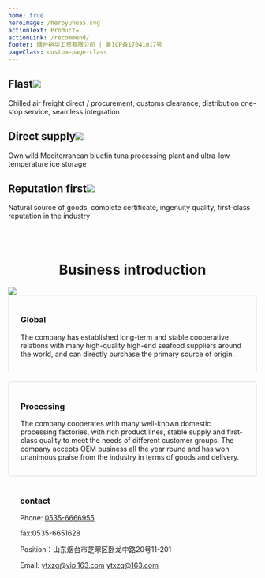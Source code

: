 ```yaml
---
home: true
heroImage: /heroyuhua5.svg
actionText: Product→
actionLink: /recommend/
footer: 烟台裕华工贸有限公司 | 鲁ICP备17041017号
pageClass: custom-page-class
---
```

<div></div>
<div class="features">
  <div class="feature">
  <!-- <img src="icons/rocket.svg"/> -->
    <h2>Flast<img id='icons'src="icons/rocket.svg"/></h2>
    <p>Chilled air freight direct / procurement, customs clearance, distribution one-stop service, seamless integration</p>
  </div>
  <div class="feature">
  <!-- <img src="icons/earth.svg"/> -->
    <h2>Direct supply<img src="icons/earth.svg"/></h2>
    <p>Own wild Mediterranean bluefin tuna processing plant and ultra-low temperature ice storage</p>
  </div>
  <div class="feature">
  <!-- <img src="icons/safety certificate.svg"/> -->
    <h2>Reputation first<img src="icons/safety certificate.svg"/></h2>
    <p>Natural source of goods, complete certificate, ingenuity quality, first-class reputation in the industry</p>
  </div>
</div>
<div style='height: 30px'></div>
<h1 style="text-align: center">Business introduction</h1>

<div class='ydi'>
  <img src="yuhua-demo-icon-en.svg"/>
</div>
<!-- <img src="https://gw.alipayobjects.com/zos/rmsportal/bIJZFjriQqeMPYyUkSev.png" alt="总概"> -->
<div style="    padding: 1rem 1.5rem;
    border: 1px solid #ddd;
    border-radius: 4px;">
  <h3>Global <Badge text="原产地" type="warn"/> <Badge text="全球化"/></h3> 
  
  <p>The company has established long-term and stable cooperative relations with many high-quality high-end seafood suppliers around the world, and can directly purchase the primary source of origin.</p>
</div>
&nbsp 
<div style="    padding: 1rem 1.5rem;
    border: 1px solid #ddd;
    border-radius: 4px;">
  <h3>Processing</h3> 
  
  <p>The company cooperates with many well-known domestic processing factories, with rich product lines, stable supply and first-class quality to meet the needs of different customer groups. The company accepts OEM business all the year round and has won unanimous praise from the industry in terms of goods and delivery.</p>
</div>


<div style="    padding: 1rem 1.5rem;
">

### contact

Phone:
<a href="tel:0535-6666955">0535-6666955</a>

fax:0535-6651628

Position：山东烟台市芝罘区卧龙中路20号11-201

Email:
<a href="mailto:ytxzq@vip.163.com">ytxzq@vip.163.com</a>
ytxzq@163.com

</div>